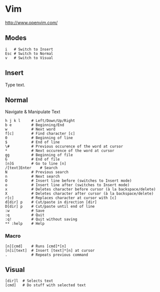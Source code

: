 # Vim

<http://www.openvim.com/>

## Modes

    i   # Switch to Insert
    Esc # Switch to Normal
    v   # Switch to Visual

## Insert

Type text.

## Normal

Navigate & Manipulate Text

    h j k l     # Left/Down/Up/Right
    b e         # Beginning/End
    w           # Next word
    f[c]        # Find character [c]
    0           # Beginning of line
    $           # End of line
    \#          # Previous occurence of the word at cursor
    *           # Next occurence of the word at cursor
    gg          # Beginning of file
    G           # End of file
    [n]G        # Go to line [n]
    /[text]Enter    # Search
    N           # Previous search
    n           # Next search
    O           # Insert line before (switches to Insert mode)
    o           # Insert line after (switches to Insert mode)
    x           # Deletes character before cursor (à la backspace/delete)
    X           # Deletes character after cursor (à la backspace/delete)
    r[c]        # Replaces character at cursor with [c]
    d[dir] p    # Cut/paste in direction [dir]
    D[dir] p    # Cut/paste until end of line
    :w          # Save
    :q          # Quit
    :q!         # Quit without saving
    ** :help    # Help

### Macro

    [n][cmd]    # Runs [cmd]*[n]
    [n]i[text]  # Insert [text]*[n] at cursor
    .           # Repeats previous command

## Visual

    [dir]l  # Selects text
    [cmd]   # Do stuff with selected text